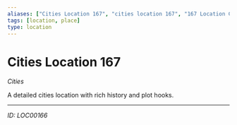 ```yaml
---
aliases: ["Cities Location 167", "cities location 167", "167 Location Cities"]
tags: [location, place]
type: location
---
```


# Cities Location 167

*Cities*

A detailed cities location with rich history and plot hooks.

---
*ID: LOC00166*